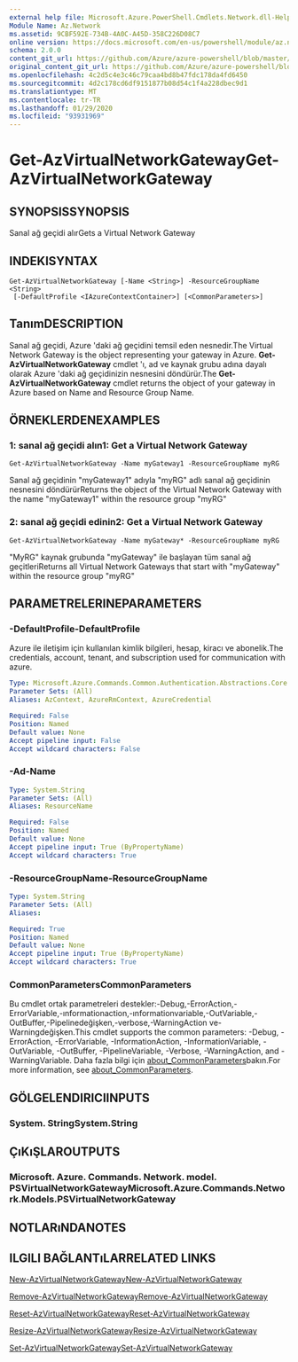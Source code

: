 ```yaml
---
external help file: Microsoft.Azure.PowerShell.Cmdlets.Network.dll-Help.xml
Module Name: Az.Network
ms.assetid: 9CBF592E-734B-4A0C-A45D-358C226D08C7
online version: https://docs.microsoft.com/en-us/powershell/module/az.network/get-azvirtualnetworkgateway
schema: 2.0.0
content_git_url: https://github.com/Azure/azure-powershell/blob/master/src/Network/Network/help/Get-AzVirtualNetworkGateway.md
original_content_git_url: https://github.com/Azure/azure-powershell/blob/master/src/Network/Network/help/Get-AzVirtualNetworkGateway.md
ms.openlocfilehash: 4c2d5c4e3c46c79caa4bd8b47fdc178da4fd6450
ms.sourcegitcommit: 4d2c178cd6df9151877b08d54c1f4a228dbec9d1
ms.translationtype: MT
ms.contentlocale: tr-TR
ms.lasthandoff: 01/29/2020
ms.locfileid: "93931969"
---
```

# <span data-ttu-id="d94c8-101">Get-AzVirtualNetworkGateway</span><span class="sxs-lookup"><span data-stu-id="d94c8-101">Get-AzVirtualNetworkGateway</span></span>

## <span data-ttu-id="d94c8-102">SYNOPSIS</span><span class="sxs-lookup"><span data-stu-id="d94c8-102">SYNOPSIS</span></span>
<span data-ttu-id="d94c8-103">Sanal ağ geçidi alır</span><span class="sxs-lookup"><span data-stu-id="d94c8-103">Gets a Virtual Network Gateway</span></span>

## <span data-ttu-id="d94c8-104">INDEKI</span><span class="sxs-lookup"><span data-stu-id="d94c8-104">SYNTAX</span></span>

```
Get-AzVirtualNetworkGateway [-Name <String>] -ResourceGroupName <String>
 [-DefaultProfile <IAzureContextContainer>] [<CommonParameters>]
```

## <span data-ttu-id="d94c8-105">Tanım</span><span class="sxs-lookup"><span data-stu-id="d94c8-105">DESCRIPTION</span></span>
<span data-ttu-id="d94c8-106">Sanal ağ geçidi, Azure 'daki ağ geçidini temsil eden nesnedir.</span><span class="sxs-lookup"><span data-stu-id="d94c8-106">The Virtual Network Gateway is the object representing your gateway in Azure.</span></span>
<span data-ttu-id="d94c8-107">**Get-AzVirtualNetworkGateway** cmdlet 'ı, ad ve kaynak grubu adına dayalı olarak Azure 'daki ağ geçidinizin nesnesini döndürür.</span><span class="sxs-lookup"><span data-stu-id="d94c8-107">The **Get-AzVirtualNetworkGateway** cmdlet returns the object of your gateway in Azure based on Name and Resource Group Name.</span></span>

## <span data-ttu-id="d94c8-108">ÖRNEKLERDEN</span><span class="sxs-lookup"><span data-stu-id="d94c8-108">EXAMPLES</span></span>

### <span data-ttu-id="d94c8-109">1: sanal ağ geçidi alın</span><span class="sxs-lookup"><span data-stu-id="d94c8-109">1: Get a Virtual Network Gateway</span></span>
```
Get-AzVirtualNetworkGateway -Name myGateway1 -ResourceGroupName myRG
```

<span data-ttu-id="d94c8-110">Sanal ağ geçidinin "myGateway1" adıyla "myRG" adlı sanal ağ geçidinin nesnesini döndürür</span><span class="sxs-lookup"><span data-stu-id="d94c8-110">Returns the object of the Virtual Network Gateway with the name "myGateway1" within the resource group "myRG"</span></span>

### <span data-ttu-id="d94c8-111">2: sanal ağ geçidi edinin</span><span class="sxs-lookup"><span data-stu-id="d94c8-111">2: Get a Virtual Network Gateway</span></span>
```
Get-AzVirtualNetworkGateway -Name myGateway* -ResourceGroupName myRG
```

<span data-ttu-id="d94c8-112">"MyRG" kaynak grubunda "myGateway" ile başlayan tüm sanal ağ geçitleri</span><span class="sxs-lookup"><span data-stu-id="d94c8-112">Returns all Virtual Network Gateways that start with "myGateway" within the resource group "myRG"</span></span>

## <span data-ttu-id="d94c8-113">PARAMETRELERINE</span><span class="sxs-lookup"><span data-stu-id="d94c8-113">PARAMETERS</span></span>

### <span data-ttu-id="d94c8-114">-DefaultProfile</span><span class="sxs-lookup"><span data-stu-id="d94c8-114">-DefaultProfile</span></span>
<span data-ttu-id="d94c8-115">Azure ile iletişim için kullanılan kimlik bilgileri, hesap, kiracı ve abonelik.</span><span class="sxs-lookup"><span data-stu-id="d94c8-115">The credentials, account, tenant, and subscription used for communication with azure.</span></span>

```yaml
Type: Microsoft.Azure.Commands.Common.Authentication.Abstractions.Core.IAzureContextContainer
Parameter Sets: (All)
Aliases: AzContext, AzureRmContext, AzureCredential

Required: False
Position: Named
Default value: None
Accept pipeline input: False
Accept wildcard characters: False
```

### <span data-ttu-id="d94c8-116">-Ad</span><span class="sxs-lookup"><span data-stu-id="d94c8-116">-Name</span></span>
```yaml
Type: System.String
Parameter Sets: (All)
Aliases: ResourceName

Required: False
Position: Named
Default value: None
Accept pipeline input: True (ByPropertyName)
Accept wildcard characters: True
```

### <span data-ttu-id="d94c8-117">-ResourceGroupName</span><span class="sxs-lookup"><span data-stu-id="d94c8-117">-ResourceGroupName</span></span>
```yaml
Type: System.String
Parameter Sets: (All)
Aliases:

Required: True
Position: Named
Default value: None
Accept pipeline input: True (ByPropertyName)
Accept wildcard characters: True
```

### <span data-ttu-id="d94c8-118">CommonParameters</span><span class="sxs-lookup"><span data-stu-id="d94c8-118">CommonParameters</span></span>
<span data-ttu-id="d94c8-119">Bu cmdlet ortak parametreleri destekler:-Debug,-ErrorAction,-ErrorVariable,-ınformationaction,-ınformationvariable,-OutVariable,-OutBuffer,-Pipelinedeğişken,-verbose,-WarningAction ve-Warningdeğişken.</span><span class="sxs-lookup"><span data-stu-id="d94c8-119">This cmdlet supports the common parameters: -Debug, -ErrorAction, -ErrorVariable, -InformationAction, -InformationVariable, -OutVariable, -OutBuffer, -PipelineVariable, -Verbose, -WarningAction, and -WarningVariable.</span></span> <span data-ttu-id="d94c8-120">Daha fazla bilgi için [about_CommonParameters](https://go.microsoft.com/fwlink/?LinkID=113216)bakın.</span><span class="sxs-lookup"><span data-stu-id="d94c8-120">For more information, see [about_CommonParameters](https://go.microsoft.com/fwlink/?LinkID=113216).</span></span>

## <span data-ttu-id="d94c8-121">GÖLGELENDIRICI</span><span class="sxs-lookup"><span data-stu-id="d94c8-121">INPUTS</span></span>

### <span data-ttu-id="d94c8-122">System. String</span><span class="sxs-lookup"><span data-stu-id="d94c8-122">System.String</span></span>

## <span data-ttu-id="d94c8-123">ÇıKıŞLAR</span><span class="sxs-lookup"><span data-stu-id="d94c8-123">OUTPUTS</span></span>

### <span data-ttu-id="d94c8-124">Microsoft. Azure. Commands. Network. model. PSVirtualNetworkGateway</span><span class="sxs-lookup"><span data-stu-id="d94c8-124">Microsoft.Azure.Commands.Network.Models.PSVirtualNetworkGateway</span></span>

## <span data-ttu-id="d94c8-125">NOTLARıNDA</span><span class="sxs-lookup"><span data-stu-id="d94c8-125">NOTES</span></span>

## <span data-ttu-id="d94c8-126">ILGILI BAĞLANTıLAR</span><span class="sxs-lookup"><span data-stu-id="d94c8-126">RELATED LINKS</span></span>

[<span data-ttu-id="d94c8-127">New-AzVirtualNetworkGateway</span><span class="sxs-lookup"><span data-stu-id="d94c8-127">New-AzVirtualNetworkGateway</span></span>](./New-AzVirtualNetworkGateway.md)

[<span data-ttu-id="d94c8-128">Remove-AzVirtualNetworkGateway</span><span class="sxs-lookup"><span data-stu-id="d94c8-128">Remove-AzVirtualNetworkGateway</span></span>](./Remove-AzVirtualNetworkGateway.md)

[<span data-ttu-id="d94c8-129">Reset-AzVirtualNetworkGateway</span><span class="sxs-lookup"><span data-stu-id="d94c8-129">Reset-AzVirtualNetworkGateway</span></span>](./Reset-AzVirtualNetworkGateway.md)

[<span data-ttu-id="d94c8-130">Resize-AzVirtualNetworkGateway</span><span class="sxs-lookup"><span data-stu-id="d94c8-130">Resize-AzVirtualNetworkGateway</span></span>](./Resize-AzVirtualNetworkGateway.md)

[<span data-ttu-id="d94c8-131">Set-AzVirtualNetworkGateway</span><span class="sxs-lookup"><span data-stu-id="d94c8-131">Set-AzVirtualNetworkGateway</span></span>](./Set-AzVirtualNetworkGateway.md)
